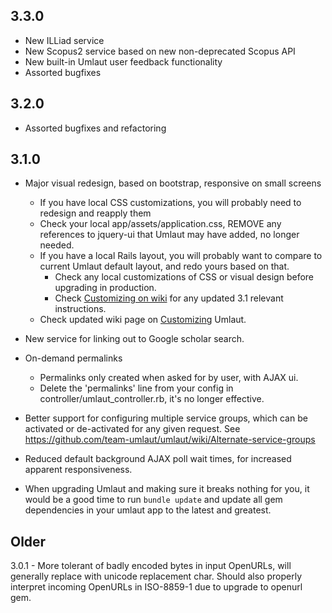 ## 3.3.0

* New ILLiad service
* New Scopus2 service based on new non-deprecated Scopus API
* New built-in Umlaut user feedback functionality
* Assorted bugfixes

## 3.2.0

* Assorted bugfixes and refactoring

## 3.1.0

* Major visual redesign, based on bootstrap, responsive on small screens	
  * If you have local CSS customizations, you will probably need to redesign and reapply them
  * Check your local app/assets/application.css, REMOVE any references to jquery-ui
    that Umlaut may have added, no longer needed.
  * If you have a local Rails layout, you will probably want to compare to current
  	Umlaut default layout, and redo yours based on that. 
	* Check any local customizations of CSS or visual design before upgrading in production. 
	* Check [Customizing on wiki](https://github.com/team-umlaut/umlaut/wiki/Customizing) for
	  any updated 3.1 relevant instructions. 
  * Check updated wiki page on [Customizing](https://github.com/team-umlaut/umlaut/wiki/Customizing)  Umlaut. 

* New service for linking out to Google scholar search. 

* On-demand permalinks
	* Permalinks only created when asked for by user, with AJAX ui. 
	* Delete the 'permalinks'	line from your config in controller/umlaut_controller.rb,
	  it's no longer effective. 

* Better support for configuring multiple service groups, which can be
  activated or de-activated for any given request. See 
  https://github.com/team-umlaut/umlaut/wiki/Alternate-service-groups

* Reduced default background AJAX poll wait times, for increased apparent
  responsiveness. 

* When upgrading Umlaut and making sure it breaks nothing for you, 
  it would be a good time to run `bundle update` and update all gem
  dependencies in your umlaut app to the latest and greatest. 


## Older

3.0.1 - More tolerant of badly encoded bytes in input OpenURLs, will
        generally replace with unicode replacement char. Should also
        properly interpret incoming OpenURLs in ISO-8859-1 due to 
        upgrade to openurl gem. 
